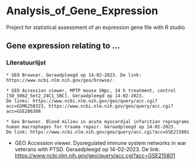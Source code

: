 # Analysis_of_Gene_Expression
Project for statistical assessment of an expression gene file with R studio

## Gene expression relating to ...





### Literatuurlijst

    * GEO Browser. Geraadpleegd op 14-02-2023. De link: https://www.ncbi.nlm.nih.gov/geo/browse/.
    
    * GEO Accession viewer, MPTP mouse SNpc, 24 h treatment, control [SO_5062_Set2_24C1_SNC]. Geraadpleegd op 14-02-2023. 
    De links: https://www.ncbi.nlm.nih.gov/geo/query/acc.cgi?acc=GSM6250323, https://www.ncbi.nlm.nih.gov/geo/query/acc.cgi?acc=GSE206308
    
    * Geo Browser. Blood milieu in acute myocardial infarction reprograms human macrophages for trauma repair. Geraadpleegd op 14-02-2023. 
    De link: https://www.ncbi.nlm.nih.gov/geo/query/acc.cgi?acc=GSE215801

   * GEO Accession viewer.  	Dysregulated immune system networks in war veterans with PTSD. Geraadpleegd op 14-02-2023. De link: https://www.ncbi.nlm.nih.gov/geo/query/acc.cgi?acc=GSE215801
    
